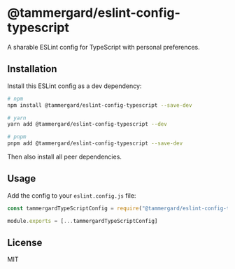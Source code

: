 # @tammergard/eslint-config-typescript

A sharable ESLint config for TypeScript with personal preferences.

## Installation

Install this ESLint config as a dev dependency:

```bash
# npm
npm install @tammergard/eslint-config-typescript --save-dev

# yarn
yarn add @tammergard/eslint-config-typescript --dev

# pnpm
pnpm add @tammergard/eslint-config-typescript --save-dev
```

Then also install all peer dependencies.

## Usage

Add the config to your `eslint.config.js` file:

```js
const tammergardTypeScriptConfig = require("@tammergard/eslint-config-typescript")

module.exports = [...tammergardTypeScriptConfig]
```

## License

MIT
